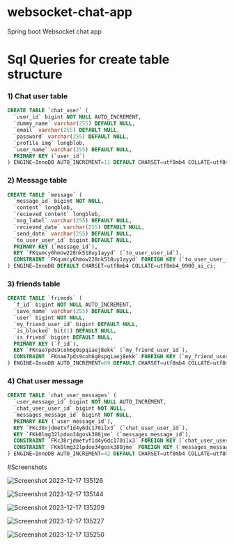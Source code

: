 # websocket-chat-app

Spring boot Websocket chat app

  

# Sql Queries for create table structure
###  1) Chat user table

```sql
CREATE TABLE `chat_user` (
  `user_id` bigint NOT NULL AUTO_INCREMENT,
  `dummy_name` varchar(255) DEFAULT NULL,
  `email` varchar(255) DEFAULT NULL,
  `password` varchar(255) DEFAULT NULL,
  `profile_img` longblob,
  `user_name` varchar(255) DEFAULT NULL,
  PRIMARY KEY (`user_id`)
) ENGINE=InnoDB AUTO_INCREMENT=11 DEFAULT CHARSET=utf8mb4 COLLATE=utf8mb4_0900_ai_ci;
```
###  2) Message table
```sql
CREATE TABLE `message` (
  `message_id` bigint NOT NULL,
  `content` longblob,
  `recieved_content` longblob,
  `msg_label` varchar(255) DEFAULT NULL,
  `recieved_date` varchar(255) DEFAULT NULL,
  `send_date` varchar(255) DEFAULT NULL,
  `to_user_user_id` bigint DEFAULT NULL,
  PRIMARY KEY (`message_id`),
  KEY `FKqumcy6hmow228nk518uy1ayyd` (`to_user_user_id`),
  CONSTRAINT `FKqumcy6hmow228nk518uy1ayyd` FOREIGN KEY (`to_user_user_id`) REFERENCES `chat_user` (`user_id`)
) ENGINE=InnoDB DEFAULT CHARSET=utf8mb4 COLLATE=utf8mb4_0900_ai_ci;
```
###  3) friends table
```sql
CREATE TABLE `friends` (
  `f_id` bigint NOT NULL AUTO_INCREMENT,
  `save_name` varchar(255) DEFAULT NULL,
  `user` bigint NOT NULL,
  `my_friend_user_id` bigint DEFAULT NULL,
  `is_blocked` bit(1) DEFAULT NULL,
  `is_friend` bigint DEFAULT NULL,
  PRIMARY KEY (`f_id`),
  KEY `FKnae7pds9coh6g0spqiaej8ekk` (`my_friend_user_id`),
  CONSTRAINT `FKnae7pds9coh6g0spqiaej8ekk` FOREIGN KEY (`my_friend_user_id`) REFERENCES `chat_user` (`user_id`)
) ENGINE=InnoDB AUTO_INCREMENT=69 DEFAULT CHARSET=utf8mb4 COLLATE=utf8mb4_0900_ai_ci;
```
###  4) Chat user message
```sql
CREATE TABLE `chat_user_messages` (
  `user_message_id` bigint NOT NULL AUTO_INCREMENT,
  `chat_user_user_id` bigint NOT NULL,
  `messages_message_id` bigint NOT NULL,
  PRIMARY KEY (`user_message_id`),
  KEY `FKc38rjdmetvf1d4y6dc170ilx3` (`chat_user_user_id`),
  KEY `FKk0lmg32lpdoo34gosk380jme` (`messages_message_id`),
  CONSTRAINT `FKc38rjdmetvf1d4y6dc170ilx3` FOREIGN KEY (`chat_user_user_id`) REFERENCES `chat_user` (`user_id`),
  CONSTRAINT `FKk0lmg32lpdoo34gosk380jme` FOREIGN KEY (`messages_message_id`) REFERENCES `message` (`message_id`)
) ENGINE=InnoDB AUTO_INCREMENT=42 DEFAULT CHARSET=utf8mb4 COLLATE=utf8mb4_0900_ai_ci;
```

#Screenshots

![Screenshot 2023-12-17 135126](https://github.com/vishal1605/websocket-chat-app/assets/68631914/3c2a9cbd-d0eb-4017-84aa-3c4e2e40cd32)

![Screenshot 2023-12-17 135144](https://github.com/vishal1605/websocket-chat-app/assets/68631914/aac6b716-a4b1-4512-aaca-26139c64c92b)

![Screenshot 2023-12-17 135209](https://github.com/vishal1605/websocket-chat-app/assets/68631914/c7e855ff-4b8d-4231-8f40-441c5eaa3238)

![Screenshot 2023-12-17 135227](https://github.com/vishal1605/websocket-chat-app/assets/68631914/7770ce55-4115-4532-9cd2-63aef8438e25)

![Screenshot 2023-12-17 135250](https://github.com/vishal1605/websocket-chat-app/assets/68631914/9d828acb-853f-48e8-91eb-e05b06eaf6a8)



